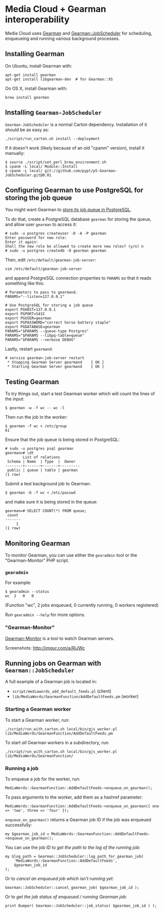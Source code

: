 Media Cloud + Gearman interoperability
======================================

Media Cloud uses [Gearman](http://gearman.org/) and [Gearman::JobScheduler](https://github.com/pypt/p5-Gearman-JobScheduler) for scheduling, enqueueing and running various background processes.


Installing Gearman
------------------

On Ubuntu, install Gearman with:

    apt-get install gearman
    apt-get install libgearman-dev  # for Gearman::XS

On OS X, install Gearman with:

    brew install gearman


Installing `Gearman-JobScheduler`
---------------------------------

`Gearman-JobScheduler` is a normal Carton dependency. Installation of it should be as easy as:

    ./script/run_carton.sh install --deployment

If it doesn't work (likely because of an old "cpanm" version), install it manually:

    $ source ./script/set_perl_brew_environment.sh 
    $ cpanm -L local/ Module::Install
    $ cpanm -L local/ git://github.com/pypt/p5-Gearman-JobScheduler.git@0.01


Configuring Gearman to use PostgreSQL for storing the job queue
---------------------------------------------------------------

You might want Gearman to [store its job queue in PostgreSQL](http://gearman.org/manual:job_server#postgresql).

To do that, create a PostgreSQL database `gearman` for storing the queue, and allow user `gearman` to access it:

    # sudo -u postgres createuser -D -A -P gearman
    Enter password for new role: 
    Enter it again: 
    Shall the new role be allowed to create more new roles? (y/n) n
    # sudo -u postgres createdb -O gearman gearman

Then, edit `/etc/default/gearman-job-server`:

    vim /etc/default/gearman-job-server

and append PostgreSQL connection properties to `PARAMS` so that it reads something like this:

    # Parameters to pass to gearmand.
    PARAMS="--listen=127.0.0.1"

    # Use PostgreSQL for storing a job queue
    export PGHOST=127.0.0.1
    export PGPORT=5432
    export PGUSER=gearman
    export PGPASSWORD="correct horse battery staple"
    export PGDATABASE=gearman
    PARAMS="$PARAMS --queue-type Postgres"
    PARAMS="$PARAMS --libpq-table=queue"
    PARAMS="$PARAMS --verbose DEBUG"

Lastly, restart `gearmand`:

    # service gearman-job-server restart
     * Stopping Gearman Server gearmand    [ OK ] 
     * Starting Gearman Server gearmand    [ OK ] 


Testing Gearman
---------------

To try things out, start a test Gearman worker which will count the lines of the input:

    $ gearman -w -f wc -- wc -l

Then run the job in the worker:

    $ gearman -f wc < /etc/group
    61

Ensure that the job queue is being stored in PostgreSQL:

    # sudo -u postgres psql gearman
    gearman=# \dt
            List of relations
     Schema | Name  | Type  |  Owner  
    --------+-------+-------+---------
     public | queue | table | gearman
    (1 row)

Submit a test background job to Gearman:

    $ gearman -b -f wc < /etc/passwd

and make sure it is being stored in the queue:

    gearman=# SELECT COUNT(*) FROM queue;
     count 
    -------
         1
    (1 row)


Monitoring Gearman
------------------

To monitor Gearman, you can use either the `gearadmin` tool or the "Gearman-Monitor" PHP script.


### `gearadmin`

For example:

    $ gearadmin --status
    wc  2   0   0

(Function "wc", 2 jobs enqueued, 0 currently running, 0 workers registered)

Run `gearadmin --help` for more options.


### "Gearman-Monitor"

[Gearman-Monitor](https://github.com/yugene/Gearman-Monitor) is a tool to watch Gearman servers. 

Screenshots: http://imgur.com/a/RjJWc


Running jobs on Gearman with `Gearman::JobScheduler`
----------------------------------------------------

A full example of a Gearman job is located in:

* `script/mediawords_add_default_feeds.pl` (client)
* `lib/MediaWords/GearmanFunction/AddDefaultFeeds.pm` (worker)


### Starting a Gearman worker

To start a Gearman worker, run:

    ./script/run_with_carton.sh local/bin/gjs_worker.pl lib/MediaWords/GearmanFunction/AddDefaultFeeds.pm

To start *all* Gearman workers in a subdirectory, run:

    ./script/run_with_carton.sh local/bin/gjs_worker.pl lib/MediaWords/GearmanFunction/


### Running a job

To enqueue a job for the worker, run:

    MediaWords::GearmanFunction::AddDefaultFeeds->enqueue_on_gearman();

To pass arguments to the worker, add them as a hashref parameter:

    MediaWords::GearmanFunction::AddDefaultFeeds->enqueue_on_gearman({ one => 'two', three => 'four' });

`enqueue_on_gearman()` returns a Gearman job ID if the job was enqueued successfully:

    my $gearman_job_id = MediaWords::GearmanFunction::AddDefaultFeeds->enqueue_on_gearman();

You can use the job ID to *get the path to the log of the running job*:

    my $log_path = Gearman::JobScheduler::log_path_for_gearman_job(
        'MediaWords::GearmanFunction::AddDefaultFeeds',
        $gearman_job_id
    );

Or to *cancel an enqueued job which isn't running yet*:

    Gearman::JobScheduler::cancel_gearman_job( $gearman_job_id );

Or to *get the job status of enqueued / running Gearman job*:

    print Dumper( Gearman::JobScheduler::job_status( $gearman_job_id ) );
